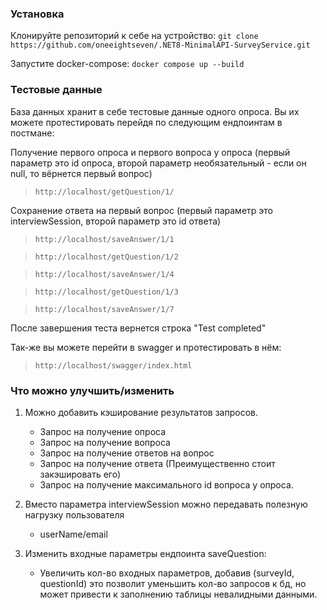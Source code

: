 <h3 align="left">Установка</h3>

Клонируйте репозиторий к себе на устройство: 
`git clone https://github.com/oneeightseven/.NET8-MinimalAPI-SurveyService.git`


Запустите docker-compose: 
`docker compose up --build`


<h3 align="left">Тестовые данные</h3>

База данных хранит в себе тестовые данные одного опроса.
Вы их можете протестировать перейдя по следующим ендпоинтам в постмане:

Получение первого опроса и первого вопроса у опроса (первый параметр это id опроса, второй параметр необязательный - если он null, то вёрнется первый вопрос)
> `http://localhost/getQuestion/1/` 

Сохранение ответа на первый вопрос (первый параметр это interviewSession, второй параметр это id ответа) 
> `http://localhost/saveAnswer/1/1` 

> `http://localhost/getQuestion/1/2`

> `http://localhost/saveAnswer/1/4`

> `http://localhost/getQuestion/1/3` 

> `http://localhost/saveAnswer/1/7`

После завершения теста вернется строка "Test completed" 

Так-же вы можете перейти в swagger и протестировать в нём:

> `http://localhost/swagger/index.html`


<h3 align="left">Что можно улучшить/изменить</h3>

1. Можно добавить кэширование результатов запросов. 
   - Запрос на получение опроса
   - Запрос на получение вопроса
   - Запрос на получение ответов на вопрос
	- Запрос на получение ответа (Преимущественно стоит закэшировать его)
	- Запрос на получение максимального id вопроса у опроса.
	
2. Вместо параметра interviewSession можно передавать полезную нагрузку пользователя
   - userName/email
	
3. Изменить входные параметры ендпоинта saveQuestion:
   - Увеличить кол-во входных параметров, добавив (surveyId, questionId) это позволит уменьшить кол-во запросов к бд, но может привести к заполнению таблицы невалидными данными. 

